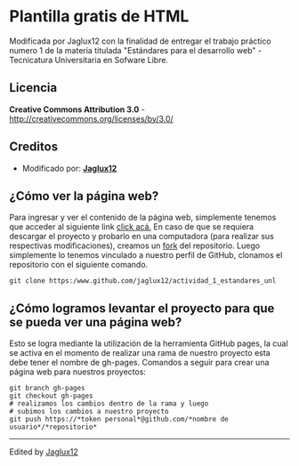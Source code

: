 Plantilla gratis de HTML
=============

Modificada por Jaglux12 con la finalidad de entregar el trabajo práctico numero 1 de la materia titulada "Estándares para el desarrollo
web" - Tecnicatura Universitaria en Sofware Libre.

Licencia
-------
**Creative Commons Attribution 3.0** - http://creativecommons.org/licenses/by/3.0/

Creditos
-------
* Modificado por: [**Jaglux12**](www.jaglux12.github.io)

¿Cómo ver la página web?
-------
Para ingresar y ver el contenido de la página web, simplemente tenemos que acceder al siguiente link [click acá.](https://www.jaglux12.github.io/actividad_1_estandares_unl)
En caso de que se requiera descargar el proyecto y probarlo en una computadora (para realizar sus respectivas modificaciones), creamos
un [fork](https://docs.github.com/es/get-started/quickstart/fork-a-repo) del repositorio. Luego simplemente lo tenemos vinculado a nuestro
perfil de GitHub, clonamos el repositorio con el siguiente comando.

	git clone https:/www.github.com/jaglux12/actividad_1_estandares_unl

¿Cómo logramos levantar el proyecto para que se pueda ver una página web?
------
Esto se logra mediante la utilización de la herramienta GitHub pages, la cual se activa en el momento de realizar una rama de nuestro proyecto
esta debe tener el nombre de gh-pages.
Comandos a seguir para crear una página web para nuestros proyectos:

	git branch gh-pages
	git checkout gh-pages
	# realizamos los cambios dentro de la rama y luego
	# subimos los cambios a nuestro proyecto
	git push https://*token personal*@github.com/*nombre de usuario*/*repositorio*

----
Edited by [Jaglux12](https://www.github.com/jaglux12)
